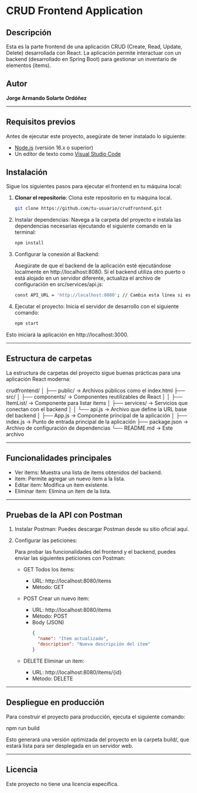 # CRUD Frontend Application

## Descripción

Esta es la parte frontend de una aplicación CRUD (Create, Read, Update, Delete) desarrollada con React. La aplicación permite interactuar con un backend (desarrollado en Spring Boot) para gestionar un inventario de elementos (items).

## Autor

**Jorge Armando Solarte Ordóñez**

---

## Requisitos previos

Antes de ejecutar este proyecto, asegúrate de tener instalado lo siguiente:

- [Node.js](https://nodejs.org/) (versión 16.x o superior)
- Un editor de texto como [Visual Studio Code](https://code.visualstudio.com/)

## Instalación

Sigue los siguientes pasos para ejecutar el frontend en tu máquina local:

1. **Clonar el repositorio**: Clona este repositorio en tu máquina local.

   ```bash
   git clone https://github.com/tu-usuario/crudfrontend.git
   
2. Instalar dependencias: Navega a la carpeta del proyecto e instala las dependencias necesarias ejecutando el siguiente comando en la terminal:

   ```bash
   npm install

3. Configurar la conexión al Backend:

   Asegúrate de que el backend de la aplicación esté ejecutándose localmente en http://localhost:8080. Si el backend utiliza otro puerto o está alojado en un servidor diferente, actualiza el archivo de configuración en src/services/api.js:

   ```bash
   const API_URL = 'http://localhost:8080'; // Cambia esta línea si es necesario

4. Ejecutar el proyecto: Inicia el servidor de desarrollo con el siguiente comando:

   ```bash
   npm start

Esto iniciará la aplicación en http://localhost:3000.

---

## Estructura de carpetas

La estructura de carpetas del proyecto sigue buenas prácticas para una aplicación React moderna:

crudfrontend/
│
├── public/           -> Archivos públicos como el index.html
├── src/
│   ├── components/   -> Componentes reutilizables de React
│   │   ├── ItemList/ -> Componente para listar items
│   ├── services/     -> Servicios que conectan con el backend
│   │   └── api.js    -> Archivo que define la URL base del backend
│   ├── App.js        -> Componente principal de la aplicación
│   ├── index.js      -> Punto de entrada principal de la aplicación
├── package.json      -> Archivo de configuración de dependencias
└── README.md         -> Este archivo

---

## Funcionalidades principales

- Ver items: Muestra una lista de items obtenidos del backend.
- item: Permite agregar un nuevo item a la lista.
- Editar item: Modifica un item existente.
- Eliminar item: Elimina un item de la lista.

---

## Pruebas de la API con Postman

1. Instalar Postman: Puedes descargar Postman desde su sitio oficial aquí.

2. Configurar las peticiones:

   Para probar las funcionalidades del frontend y el backend, puedes enviar las siguientes peticiones con Postman:

   - GET Todos los items:
     - URL: http://localhost:8080/items
     - Método: GET

   - POST Crear un nuevo item:
     - URL: http://localhost:8080/items
     - Método: POST
     - Body (JSON)
       ```json
       {
         "name": "Item actualizado",
         "description": "Nueva descripción del item"
       }

   - DELETE Eliminar un item:
     - URL: http://localhost:8080/items/{id}
     - Método: DELETE

---

## Despliegue en producción

Para construir el proyecto para producción, ejecuta el siguiente comando:

   npm run build

Esto generará una versión optimizada del proyecto en la carpeta build/, que estará lista para ser desplegada en un servidor web.

---

## Licencia
Este proyecto no tiene una licencia específica.
